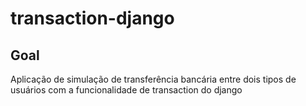 # transaction-django


## Goal

Aplicação de simulação de transferência bancária entre dois tipos de usuários com a funcionalidade de transaction do django
